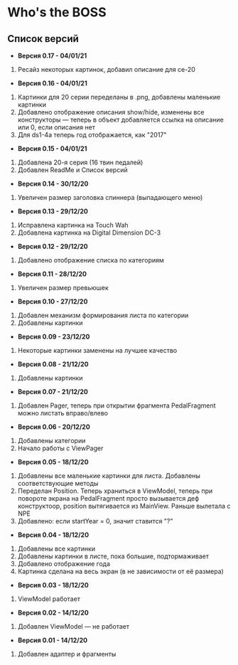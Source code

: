 # Who's the BOSS      
## Список версий

* <b>Версия 0.17 - 04/01/21</b>
1. Ресайз некоторых картинок, добавил описание для ce-20
* <b>Версия 0.16 - 04/01/21</b>
1. Картинки для 20 серии переделаны в .png, добавлены маленькие картинки
2. Добавлено отображение описания show/hide, изменены все конструкторы — теперь в объект добавляется ссылка на описание или 0, если описания нет
3. Для ds1-4a теперь год отображается, как "2017"
* <b>Версия 0.15 - 04/01/21</b>
1. Добавлена 20-я серия (16 твин педалей)
2. Добавлен ReadMe и Список версий
* <b>Версия 0.14 - 30/12/20</b>
1. Увеличен размер заголовка спиннера (выпадающего меню)
* <b>Версия 0.13 - 29/12/20</b>
1. Исправлена картинка на Touch Wah
2. Добавлена картинка на Digital Dimension DC-3
* <b>Версия 0.12 - 29/12/20</b>
1. Добавлено отображение списка по категориям
* <b>Версия 0.11 - 28/12/20</b>
1. Увеличен размер превьюшек
* <b>Версия 0.10 - 27/12/20</b>
1. Добавлен механизм формирования листа по категории
2. Добавлены картинки
* <b>Версия 0.09 - 23/12/20</b>
1. Некоторые картинки заменены на лучшее качество
* <b>Версия 0.08 - 21/12/20</b>
1. Добавлены картинки
* <b>Версия 0.07 - 21/12/20</b>
1. Добавлен Pager, теперь при открытии фрагмента PedalFragment можно листать вправо/влево
* <b>Версия 0.06 - 20/12/20</b>
1. Добавлены категории
2. Начало работы с ViewPager
* <b>Версия 0.05 - 18/12/20</b>
1. Добавлены все маленькие картинки для листа. Добавлены соответствующие методы
2. Переделан Position. Теперь храниться в ViewModel, теперь при повороте экрана на PedalFragment просто вызывается деф конструктоор, position вытягивается из MainView. Раньше вылетала с NPE
3. Добавлено: если startYear = 0, значит ставится "?"
* <b>Версия 0.04 - 18/12/20</b>
1. Добавлены все картинки
2. Добавлены картинки в листе, пока большие, подтормаживает
3. Добавлено отображение года
4. Картинка сделана на весь экран (в не зависимости от её размера)
* <b>Версия 0.03 - 18/12/20</b>
1. ViewModel работает
* <b>Версия 0.02 - 14/12/20</b>
1. Добавлен ViewModel — не работает
* <b>Версия 0.01 - 14/12/20</b>
1. Добавлен адаптер и фрагменты
